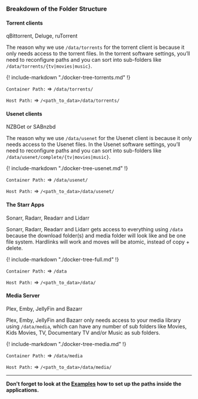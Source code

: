 ### Breakdown of the Folder Structure

#### Torrent clients

qBittorrent, Deluge, ruTorrent

The reason why we use `/data/torrents` for the torrent client is because it only needs access to the torrent files. In the torrent software settings, you’ll need to reconfigure paths and you can sort into sub-folders like `/data/torrents/{tv|movies|music}`.

{! include-markdown "./docker-tree-torrents.md" !}

`Container Path:` => `/data/torrents/`

`Host Path:` => `/<path_to_data>/data/torrents/`

#### Usenet clients

NZBGet or SABnzbd

The reason why we use `/data/usenet` for the Usenet client is because it only needs access to the Usenet files. In the Usenet software settings, you’ll need to reconfigure paths and you can sort into sub-folders like `/data/usenet/complete/{tv|movies|music}`.

{! include-markdown "./docker-tree-usenet.md" !}

`Container Path:` => `/data/usenet/`

`Host Path:` => `/<path_to_data>/data/usenet/`

#### The Starr Apps

Sonarr, Radarr, Readarr and Lidarr

Sonarr, Radarr, Readarr and Lidarr gets access to everything using `/data` because the download folder(s) and media folder will look like and be one file system. Hardlinks will work and moves will be atomic, instead of copy + delete.

{! include-markdown "./docker-tree-full.md" !}

`Container Path:` => `/data`

`Host Path:` => `/<path_to_data>/data/`

#### Media Server

Plex, Emby, JellyFin and Bazarr

Plex, Emby, JellyFin and Bazarr only needs access to your media library using `/data/media`, which can have any number of sub folders like Movies, Kids Movies, TV, Documentary TV and/or Music as sub folders.

{! include-markdown "./docker-tree-media.md" !}

`Container Path:` => `/data/media`

`Host Path:` => `/<path_to_data>/data/media/`

---

**Don't forget to look at the [Examples](/File-and-Folder-Structure/Examples/) how to set up the paths inside the applications.**
